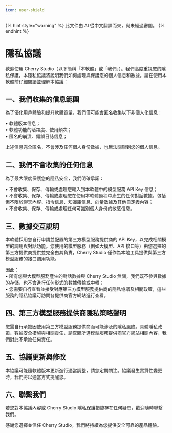 ```yaml
---
icon: user-shield
---
```


{% hint style="warning" %}
此文件由 AI 從中文翻譯而來，尚未經過審閱。
{% endhint %}

# 隱私協議

歡迎使用 Cherry Studio（以下簡稱「本軟體」或「我們」）。我們高度重視您的隱私保護，本隱私協議將說明我們如何處理與保護您的個人信息和數據。請在使用本軟體前仔細閱讀並理解本協議：

## 一、我們收集的信息範圍

為了優化用戶體驗和提升軟體質量，我們僅可能會匿名收集以下非個人化信息：

• 軟體版本信息；  
• 軟體功能的活躍度、使用頻次；  
• 匿名的崩潰、錯誤日誌信息；  

上述信息完全匿名，不會涉及任何個人身份數據，也無法關聯到您的個人信息。

## 二、我們不會收集的任何信息

為了最大限度保護您的隱私安全，我們明確承諾：

• 不會收集、保存、傳輸或處理您輸入到本軟體中的模型服務 API Key 信息；  
• 不會收集、保存、傳輸或處理您在使用本軟體過程中產生的任何對話數據，包括但不限於聊天內容、指令信息、知識庫信息、向量數據及其他自定義內容；  
• 不會收集、保存、傳輸或處理任何可識別個人身份的敏感信息。  

## 三、數據交互說明

本軟體採用您自行申請並配置的第三方模型服務提供商的 API Key，以完成相關模型的調用與對話功能。您使用的模型服務（例如大模型、API 接口等）由您選擇的第三方提供商提供並完全由其負責，Cherry Studio 僅作為本地工具提供與第三方模型服務的接口調用功能。

因此：  
• 所有您與大模型服務產生的對話數據與 Cherry Studio 無關，我們既不參與數據的存儲，也不會進行任何形式的數據傳輸或中轉；  
• 您需要自行查看並接受對應第三方模型服務提供商的隱私協議及相關政策，這些服務的隱私協議可訪問各提供商官方網站進行查看。  

## 四、第三方模型服務提供商隱私策略聲明

您需自行承擔因使用第三方模型服務提供商而可能涉及的隱私風險。具體隱私政策、數據安全措施與相關責任，請查閱所選模型服務提供商官方網站相關內容，我們對此不承擔任何責任。

## 五、協議更新與修改

本協議可能隨軟體版本更新進行適當調整，請您定期關注。協議發生實質性變更時，我們將以適當方式提醒您。

## 六、聯繫我們

若您對本協議內容或 Cherry Studio 隱私保護措施存在任何疑問，歡迎隨時聯繫我們。

感謝您選擇並信任 Cherry Studio，我們將持續為您提供安全可靠的產品體驗。
